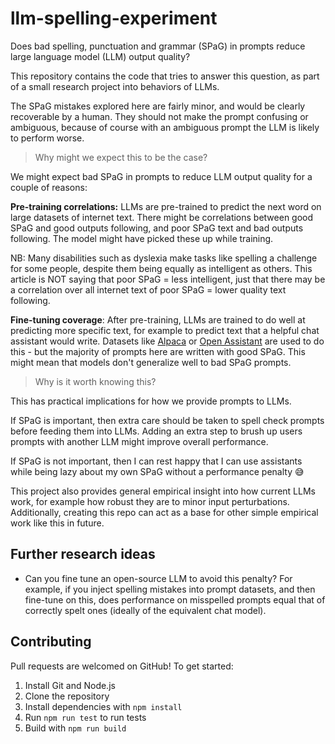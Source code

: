 # llm-spelling-experiment

Does bad spelling, punctuation and grammar (SPaG) in prompts reduce large language model (LLM) output quality?

This repository contains the code that tries to answer this question, as part of a small research project into behaviors of LLMs.

The SPaG mistakes explored here are fairly minor, and would be clearly recoverable by a human. They should not make the prompt confusing or ambiguous, because of course with an ambiguous prompt the LLM is likely to perform worse.

> Why might we expect this to be the case?

We might expect bad SPaG in prompts to reduce LLM output quality for a couple of reasons:

**Pre-training correlations:** LLMs are pre-trained to predict the next word on large datasets of internet text. There might be correlations between good SPaG and good outputs following, and poor SPaG text and bad outputs following. The model might have picked these up while training.

NB: Many disabilities such as dyslexia make tasks like spelling a challenge for some people, despite them being equally as intelligent as others. This article is NOT saying that poor SPaG = less intelligent, just that there may be a correlation over all internet text of poor SPaG = lower quality text following.

**Fine-tuning coverage**: After pre-training, LLMs are trained to do well at predicting more specific text, for example to predict text that a helpful chat assistant would write. Datasets like [Alpaca](https://huggingface.co/datasets/tatsu-lab/alpaca) or [Open Assistant](https://huggingface.co/datasets/OpenAssistant/oasst2) are used to do this - but the majority of prompts here are written with good SPaG. This might mean that models don't generalize well to bad SPaG prompts.

> Why is it worth knowing this?

This has practical implications for how we provide prompts to LLMs.

If SPaG is important, then extra care should be taken to spell check prompts before feeding them into LLMs. Adding an extra step to brush up users prompts with another LLM might improve overall performance.

If SPaG is not important, then I can rest happy that I can use assistants while being lazy about my own SPaG without a performance penalty 😅

This project also provides general empirical insight into how current LLMs work, for example how robust they are to minor input perturbations. Additionally, creating this repo can act as a base for other simple empirical work like this in future.

## Further research ideas

* Can you fine tune an open-source LLM to avoid this penalty? For example, if you inject spelling mistakes into prompt datasets, and then fine-tune on this, does performance on misspelled prompts equal that of correctly spelt ones (ideally of the equivalent chat model).

## Contributing

Pull requests are welcomed on GitHub! To get started:

1. Install Git and Node.js
2. Clone the repository
3. Install dependencies with `npm install`
4. Run `npm run test` to run tests
5. Build with `npm run build`

